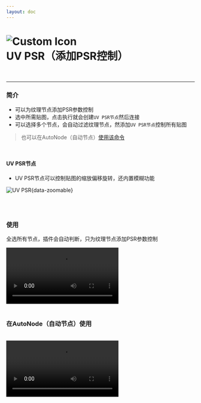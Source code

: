 ```yaml
---
layout: doc
---
```

# <span class="h1-icon"><img src="/img/UV PSR.webp" alt="Custom Icon"></span>UV PSR（添加PSR控制）

<br/>

---

### 简介

- 可以为纹理节点添加PSR参数控制
- 选中所需贴图，点击执行就会创建`UV PSR节点`然后连接
- 可以选择多个节点，会自动过滤纹理节点，然添加`UV PSR节点`控制所有贴图

> 也可以在AutoNode（自动节点）[使用该命令](03-RNT-AutoNode)

<br/>

#### UV PSR节点
- UV PSR节点可以控制贴图的缩放偏移旋转，还内置模糊功能

![UV PSR](/img/uv-psr-node.webp){data-zoomable}


<br/>
<br/>

### 使用
全选所有节点，插件会自动判断，只为纹理节点添加PSR参数控制
<br/>

<video controls>
  <source src="/img/command-to_pbr.webm" type="video/webm">
</video>

<br/>
<br/>

### 在AutoNode（自动节点）使用
<br/>

<video controls>
  <source src="/img/autonode-add_uv_psr.webm" type="video/webm">
</video>

<br/>
<br/>